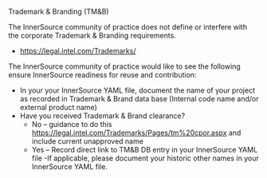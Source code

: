 Trademark & Branding (TM&B)

The InnerSource community of practice does not define or interfere with the corporate Trademark & Branding requirements.
- https://legal.intel.com/Trademarks/

The InnerSource community of practice would like to see the following ensure InnerSource readiness for reuse and contribution:
- In your your InnerSource YAML file, document the name of your project as recorded in Trademark & Brand data base (Internal code name and/or external product name)
- Have you received Trademark & Brand clearance? 
  - No – guidance to do this https://legal.intel.com/Trademarks/Pages/tm%20cpor.aspx and include current unapproved name
  - Yes – Record direct link to TM&B DB entry in your InnerSource YAML file
-If applicable, please document your historic other names in your InnerSource YAML file.
